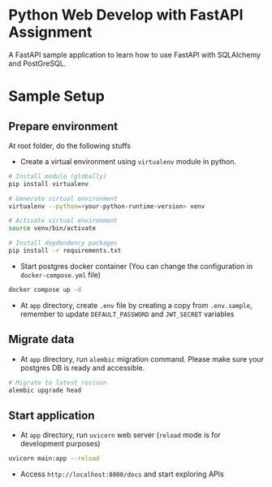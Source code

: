 # Python Web Develop with FastAPI Assignment

A FastAPI sample application to learn how to use FastAPI with SQLAlchemy and PostGreSQL.

# Sample Setup

## Prepare environment

At root folder, do the following stuffs

- Create a virtual environment using `virtualenv` module in python.

```bash
# Install module (globally)
pip install virtualenv

# Generate virtual environment
virtualenv --python=<your-python-runtime-version> venv

# Activate virtual environment
source venv/bin/activate

# Install depdendency packages
pip install -r requirements.txt
```

- Start postgres docker container (You can change the configuration in `docker-compose.yml` file)

```bash
docker compose up -d
```

- At `app` directory, create `.env` file by creating a copy from `.env.sample`, remember to update `DEFAULT_PASSWORD` and `JWT_SECRET` variables

## Migrate data

- At `app` directory, run `alembic` migration command. Please make sure your postgres DB is ready and accessible.

```bash
# Migrate to latest revison
alembic upgrade head
```

## Start application

- At `app` directory, run `uvicorn` web server (`reload` mode is for development purposes)

```bash
uvicorn main:app --reload
```

- Access `http://localhost:8000/docs` and start exploring APIs
